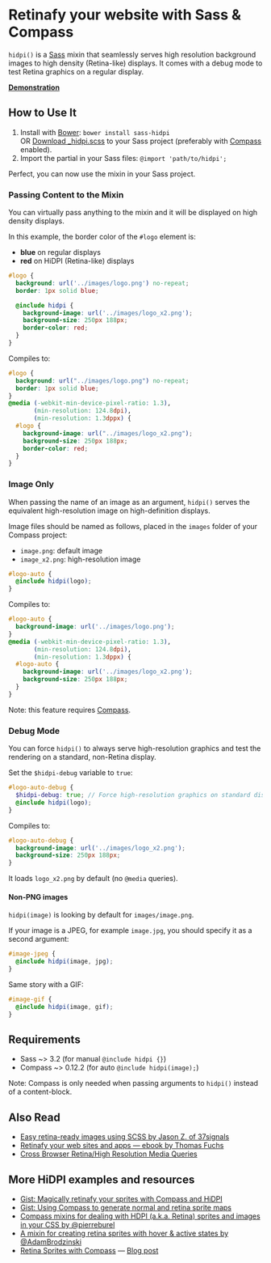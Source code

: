 # Retinafy your website with Sass & Compass

`hidpi()` is a [Sass](http://sass-lang.com/ "Sass - Syntactically Awesome Stylesheets") mixin that seamlessly serves high resolution
background images to high density (Retina-like) displays. It comes with a
debug mode to test Retina graphics on a regular display.

**[Demonstration](http://www.kaelig.fr/hidpi/examples/ "HiDPI Examples")**

## How to Use It

1. Install with [Bower](http://bower.io/ "BOWER: A package manager for the web"): `bower install sass-hidpi`  
   OR [Download _hidpi.scss](https://raw.github.com/kaelig/hidpi/master/_hidpi.scss)
   to your Sass project (preferably with [Compass](http://compass-style.org/ "Compass Home | Compass Documentation") enabled).
2. Import the partial in your Sass files: `@import 'path/to/hidpi';`

Perfect, you can now use the mixin in your Sass project.

### Passing Content to the Mixin

You can virtually pass anything to the mixin and it will be displayed on high
density displays.

In this example, the border color of the `#logo` element is:

- **blue** on regular displays
- **red** on HiDPI (Retina-like) displays

```scss
#logo {
  background: url('../images/logo.png') no-repeat;
  border: 1px solid blue;

  @include hidpi {
    background-image: url('../images/logo_x2.png');
    background-size: 250px 188px;
    border-color: red;
  }
}
```

Compiles to:

```css
#logo {
  background: url("../images/logo.png") no-repeat;
  border: 1px solid blue;
}
@media (-webkit-min-device-pixel-ratio: 1.3),
       (min-resolution: 124.8dpi),
       (min-resolution: 1.3dppx) {
  #logo {
    background-image: url("../images/logo_x2.png");
    background-size: 250px 188px;
    border-color: red;
  }
}
```

### Image Only

When passing the name of an image as an argument, `hidpi()` serves the
equivalent high-resolution image on high-definition displays.

Image files should be named as follows, placed in the `images` folder
of your Compass project:

- `image.png`: default image
- `image_x2.png`: high-resolution image

```scss
#logo-auto {
  @include hidpi(logo);
}
```

Compiles to:

```css
#logo-auto {
  background-image: url('../images/logo.png');
}
@media (-webkit-min-device-pixel-ratio: 1.3),
       (min-resolution: 124.8dpi),
       (min-resolution: 1.3dppx) {
  #logo-auto {
    background-image: url('../images/logo_x2.png');
    background-size: 250px 188px;
  }
}
```

Note: this feature requires [Compass](http://compass-style.org/ "Compass Home | Compass Documentation").

### Debug Mode

You can force `hidpi()` to always serve high-resolution graphics and test
the rendering on a standard, non-Retina display.

Set the `$hidpi-debug` variable to `true`:

```scss
#logo-auto-debug {
  $hidpi-debug: true; // Force high-resolution graphics on standard displays
  @include hidpi(logo);
}
```

Compiles to:

```css
#logo-auto-debug {
  background-image: url('../images/logo_x2.png');
  background-size: 250px 188px;
}
```

It loads `logo_x2.png` by default (no `@media` queries).

#### Non-PNG images

`hidpi(image)` is looking by default for `images/image.png`.

If your image is a JPEG, for example `image.jpg`, you should specify it as
a second argument:

```scss
#image-jpeg {
  @include hidpi(image, jpg);
}
```

Same story with a GIF:

```scss
#image-gif {
  @include hidpi(image, gif);
}
```

## Requirements

- Sass ~> 3.2 (for manual `@include hidpi {}`)
- Compass ~> 0.12.2 (for auto `@include hidpi(image);`)

Note: Compass is only needed when passing arguments to `hidpi()` instead of
a content-block.

## Also Read

- [Easy retina-ready images using SCSS by Jason Z. of 37signals](http://37signals.com/svn/posts/3271-easy-retina-ready-images-using-scss)
- [Retinafy your web sites and apps — ebook by Thomas Fuchs](http://retinafy.me/)
- [Cross Browser Retina/High Resolution Media Queries](http://www.brettjankord.com/2012/11/28/cross-browser-retinahigh-resolution-media-queries/)

## More HiDPI examples and resources

- [Gist: Magically retinafy your sprites with Compass and HiDPI](https://gist.github.com/4160546)
- [Gist: Using Compass to generate normal and retina sprite maps](https://gist.github.com/2140082)
- [Compass mixins for dealing with HDPI (a.k.a. Retina) sprites and images in your CSS by @pierreburel](https://github.com/pierreburel/compass-hdpi)
- [A mixin for creating retina sprites with hover & active states by @AdamBrodzinski](https://github.com/AdamBrodzinski/Retina-Sprites-for-Compass)
- [Retina Sprites with Compass](https://github.com/Gaya/Retina-Sprites-for-Compass) — [Blog post](http://www.gayadesign.com/diy/retina-sprites-for-compass/)
